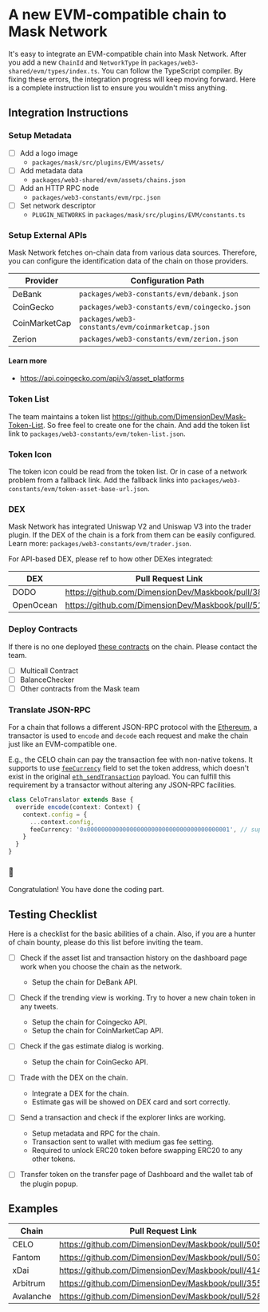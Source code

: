 # A new EVM-compatible chain to Mask Network

It's easy to integrate an EVM-compatible chain into Mask Network. After you add a new `ChainId` and `NetworkType` in `packages/web3-shared/evm/types/index.ts`. You can follow the TypeScript compiler. By fixing these errors, the integration progress will keep moving forward. Here is a complete instruction list to ensure you wouldn't miss anything.

## Integration Instructions

### Setup Metadata

- [ ] Add a logo image
  - `packages/mask/src/plugins/EVM/assets/`
- [ ] Add metadata data
  - `packages/web3-shared/evm/assets/chains.json`
- [ ] Add an HTTP RPC node
  - `packages/web3-constants/evm/rpc.json`
- [ ] Set network descriptor
  - `PLUGIN_NETWORKS` in `packages/mask/src/plugins/EVM/constants.ts`

### Setup External APIs

Mask Network fetches on-chain data from various data sources. Therefore, you can configure the identification data of the chain on those providers.

| Provider      | Configuration Path                               |
| ------------- | ------------------------------------------------ |
| DeBank        | `packages/web3-constants/evm/debank.json`        |
| CoinGecko     | `packages/web3-constants/evm/coingecko.json`     |
| CoinMarketCap | `packages/web3-constants/evm/coinmarketcap.json` |
| Zerion        | `packages/web3-constants/evm/zerion.json`        |

#### Learn more

- <https://api.coingecko.com/api/v3/asset_platforms>

### Token List

The team maintains a token list <https://github.com/DimensionDev/Mask-Token-List>. So free feel to create one for the chain. And add the token list link to `packages/web3-constants/evm/token-list.json`.

### Token Icon

The token icon could be read from the token list. Or in case of a network problem from a fallback link. Add the fallback links into `packages/web3-constants/evm/token-asset-base-url.json`.

### DEX

Mask Network has integrated Uniswap V2 and Uniswap V3 into the trader plugin. If the DEX of the chain is a fork from them can be easily configured. Learn more: `packages/web3-constants/evm/trader.json`.

For API-based DEX, please ref to how other DEXes integrated:

| DEX       | Pull Request Link                                    |
| --------- | ---------------------------------------------------- |
| DODO      | <https://github.com/DimensionDev/Maskbook/pull/3882> |
| OpenOcean | <https://github.com/DimensionDev/Maskbook/pull/5198> |

### Deploy Contracts

If there is no one deployed [these contracts](https://github.com/DimensionDev/misc_smart_contract) on the chain. Please contact the team.

- [ ] Multicall Contract
- [ ] BalanceChecker
- [ ] Other contracts from the Mask team

### Translate JSON-RPC

For a chain that follows a different JSON-RPC protocol with the [Ethereum](https://eth.wiki/json-rpc/API), a transactor is used to `encode` and `decode` each request and make the chain just like an EVM-compatible one.

E.g., the CELO chain can pay the transaction fee with non-native tokens. It supports to use [`feeCurrency`](https://docs.celo.org/celo-codebase/protocol/transactions/erc20-transaction-fees) field to set the token address, which doesn't exist in the original [`eth_sendTransaction`](https://eth.wiki/json-rpc/API#eth_sendtransaction) payload. You can fulfill this requirement by a transactor without altering any JSON-RPC facilities.

```ts
class CeloTranslator extends Base {
  override encode(context: Context) {
    context.config = {
      ...context.config,
      feeCurrency: '0x0000000000000000000000000000000000000001', // suppose it's a token address
    }
  }
}
```

### 🎉

Congratulation! You have done the coding part.

## Testing Checklist

Here is a checklist for the basic abilities of a chain. Also, if you are a hunter of chain bounty, please do this list before inviting the team.

- [ ] Check if the asset list and transaction history on the dashboard page work when you choose the chain as the network.
  - Setup the chain for DeBank API.
- [ ] Check if the trending view is working. Try to hover a new chain token in any tweets.

  - Setup the chain for Coingecko API.
  - Setup the chain for CoinMarketCap API.

- [ ] Check if the gas estimate dialog is working.

  - Setup the chain for CoinGecko API.

- [ ] Trade with the DEX on the chain.

  - Integrate a DEX for the chain.
  - Estimate gas will be showed on DEX card and sort correctly.

- [ ] Send a transaction and check if the explorer links are working.

  - Setup metadata and RPC for the chain.
  - Transaction sent to wallet with medium gas fee setting.
  - Required to unlock ERC20 token before swapping ERC20 to any other tokens.

- [ ] Transfer token on the transfer page of Dashboard and the wallet tab of the plugin popup.

## Examples

| Chain     | Pull Request Link                                    |
| --------- | ---------------------------------------------------- |
| CELO      | <https://github.com/DimensionDev/Maskbook/pull/5052> |
| Fantom    | <https://github.com/DimensionDev/Maskbook/pull/5036> |
| xDai      | <https://github.com/DimensionDev/Maskbook/pull/4140> |
| Arbitrum  | <https://github.com/DimensionDev/Maskbook/pull/3558> |
| Avalanche | <https://github.com/DimensionDev/Maskbook/pull/5289> |
